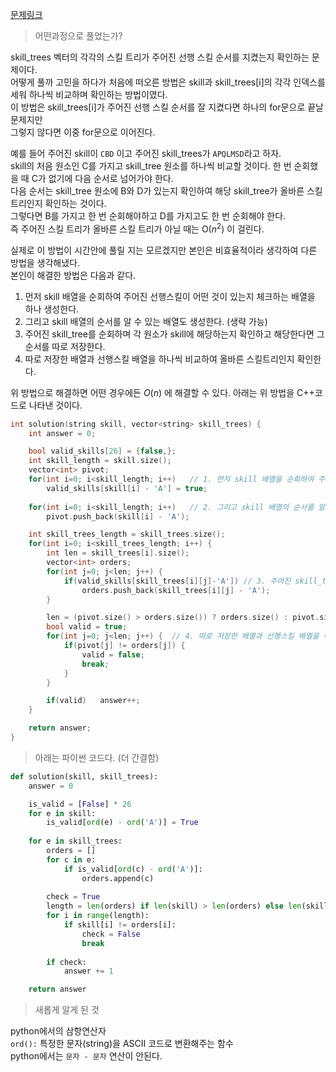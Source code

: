 [문제링크](https://school.programmers.co.kr/learn/courses/30/lessons/49993)

> 어떤과정으로 풀었는가?

skill_trees 벡터의 각각의 스킬 트리가 주어진 선행 스킬 순서를 지켰는지 확인하는 문제이다.   
어떻게 풀까 고민을 하다가 처음에 떠오른 방법은 skill과 skill_trees[i]의 각각 인덱스를 세워 하나씩 비교하며 확인하는 방법이였다.   
이 방법은 skill_trees[i]가 주어진 선행 스킬 순서를 잘 지켰다면 하나의 for문으로 끝날 문제지만   
그렇지 않다면 이중 for문으로 이어진다.   

예를 들어 주어진 skill이 ```CBD``` 이고 주어진 skill_trees가 ```APQLMSD```라고 하자.   
skill의 처음 원소인 C를 가지고 skill_tree 원소를 하나씩 비교할 것이다. 한 번 순회했을 때 C가 없기에 다음 순서로 넘어가야 한다.   
다음 순서는 skill_tree 원소에 B와 D가 있는지 확인하여 해당 skill_tree가 올바른 스킬트리인지 확인하는 것이다.   
그렇다면 B를 가지고 한 번 순회해야하고 D를 가지고도 한 번 순회해야 한다.   
즉 주어진 스킬 트리가 올바른 스킬 트리가 아닐 때는 O($n^2$) 이 걸린다.    

실제로 이 방법이 시간안에 풀릴 지는 모르겠지만 본인은 비효율적이라 생각하여 다른 방법을 생각해냈다.   
본인이 해결한 방법은 다음과 같다.   
1. 먼저 skill 배열을 순회하여 주어진 선행스킬이 어떤 것이 있는지 체크하는 배열을 하나 생성한다.
2. 그리고 skill 배열의 순서를 알 수 있는 배열도 생성한다. (생략 가능)
3. 주어진 skill_tree를 순회하며 각 원소가 skill에 해당하는지 확인하고 해당한다면 그 순서를 따로 저장한다.
4. 따로 저장한 배열과 선행스킬 배열을 하나씩 비교하여 올바른 스킬트리인지 확인한다.

위 방법으로 해결하면 어떤 경우에든 $O(n)$ 에 해결할 수 있다.
아래는 위 방법을 C++코드로 나타낸 것이다.
```cpp
int solution(string skill, vector<string> skill_trees) {
    int answer = 0;

    bool valid_skills[26] = {false,};
    int skill_length = skill.size();
    vector<int> pivot;
    for(int i=0; i<skill_length; i++)   // 1. 먼저 skill 배열을 순회하여 주어진 선행스킬이 어떤 것이 있는지 체크하는 배열을 하나 생성한다.
        valid_skills[skill[i] - 'A'] = true;
    
    for(int i=0; i<skill_length; i++)   // 2. 그리고 skill 배열의 순서를 알 수 있는 배열도 생성한다.
        pivot.push_back(skill[i] - 'A');    

    int skill_trees_length = skill_trees.size();
    for(int i=0; i<skill_trees_length; i++) {   
        int len = skill_trees[i].size();
        vector<int> orders;
        for(int j=0; j<len; j++) {
            if(valid_skills[skill_trees[i][j]-'A']) // 3. 주어진 skill_tree를 순회하며 각 원소가 skill에 해당하는지 확인하고 해당한다면 그 순서를 따로 저장한다.
                orders.push_back(skill_trees[i][j] - 'A');
        }

        len = (pivot.size() > orders.size()) ? orders.size() : pivot.size();
        bool valid = true;
        for(int j=0; j<len; j++) {  // 4. 따로 저장한 배열과 선행스킬 배열을 하나씩 비교하여 올바른 스킬트리인지 확인한다.
            if(pivot[j] != orders[j]) {
                valid = false;
                break;
            }
        }

        if(valid)   answer++;
    } 

    return answer;
}
```

> 아래는 파이썬 코드다. (더 간결함)
```python
def solution(skill, skill_trees):
    answer = 0

    is_valid = [False] * 26
    for e in skill:
        is_valid[ord(e) - ord('A')] = True
    
    for e in skill_trees:
        orders = []
        for c in e:
            if is_valid[ord(c) - ord('A')]:
                orders.append(c)
        
        check = True
        length = len(orders) if len(skill) > len(orders) else len(skill)
        for i in range(length):
            if skill[i] != orders[i]:
                check = False
                break
        
        if check:
            answer += 1

    return answer
```

> 새롭게 알게 된 것

python에서의 삼항연산자   
```ord():``` 특정한 문자(string)을 ASCII 코드로 변환해주는 함수   
python에서는 ```문자 - 문자``` 연산이 안된다.
